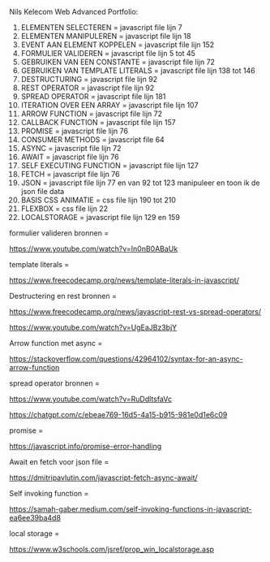 Nils Kelecom Web Advanced Portfolio:

1. ELEMENTEN SELECTEREN = javascript file lijn 7
2. ELEMENTEN MANIPULEREN = javascript file lijn 18
3. EVENT AAN ELEMENT KOPPELEN = javascript file lijn 152
4. FORMULIER VALIDEREN = javascript file lijn 5 tot 45
5. GEBRUIKEN VAN EEN CONSTANTE = javascript file lijn 72
6. GEBRUIKEN VAN TEMPLATE LITERALS = javascript file lijn 138 tot 146
7. DESTRUCTURING = javascript file lijn 92
8. REST OPERATOR = javascript file lijn 92
9. SPREAD OPERATOR = javascript file lijn 181
10. ITERATION OVER EEN ARRAY = javascript file lijn 107
11. ARROW FUNCTION = javascript file lijn 72
12. CALLBACK FUNCTION = javascript file lijn 157
13. PROMISE = javascript file lijn 76
14. CONSUMER METHODS = javascript file 64
15. ASYNC = javascript file lijn 72
16. AWAIT = javascript file lijn 76
17. SELF EXECUTING FUNCTION = javascript file lijn 127
18. FETCH = javascript file lijn 76
19. JSON = javascript file lijn 77 en van 92 tot 123 manipuleer en toon ik de json file data
20. BASIS CSS ANIMATIE = css file lijn 190 tot 210
21. FLEXBOX = css file lijn 22
22. LOCALSTORAGE = javascript file lijn 129 en 159


formulier valideren bronnen = 

https://www.youtube.com/watch?v=In0nB0ABaUk

template literals =

https://www.freecodecamp.org/news/template-literals-in-javascript/

Destructering en rest bronnen = 

https://www.freecodecamp.org/news/javascript-rest-vs-spread-operators/

https://www.youtube.com/watch?v=UgEaJBz3bjY

Arrow function met async =

https://stackoverflow.com/questions/42964102/syntax-for-an-async-arrow-function

spread operator bronnen =

https://www.youtube.com/watch?v=RuDdltsfaVc

https://chatgpt.com/c/ebeae769-16d5-4a15-b915-981e0d1e6c09

promise = 

https://javascript.info/promise-error-handling

Await en fetch voor json file =

https://dmitripavlutin.com/javascript-fetch-async-await/

Self invoking function =

https://samah-gaber.medium.com/self-invoking-functions-in-javascript-ea6ee39ba4d8

local storage = 

https://www.w3schools.com/jsref/prop_win_localstorage.asp
